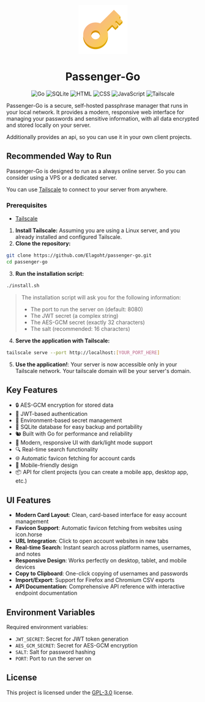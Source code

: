 <div align="center">
  <img src="https://raw.githubusercontent.com/Elagoht/passenger-go/refs/heads/main/frontend/static/img/passenger.png" alt="Passenger-Go Logo" width="128" height="128">

# Passenger-Go

![Go](https://img.shields.io/badge/Go-00ADD8?style=for-the-badge&logo=go&logoColor=white)
![SQLite](https://img.shields.io/badge/SQLite-003B57?style=for-the-badge&logo=sqlite&logoColor=white)
![HTML](https://img.shields.io/badge/HTML-E34F26?style=for-the-badge&logo=html5&logoColor=white)
![CSS](https://img.shields.io/badge/CSS-1572B6?style=for-the-badge&logo=css&logoColor=white)
![JavaScript](https://img.shields.io/badge/JavaScript-F7DF1E?style=for-the-badge&logo=javascript&logoColor=black)
![Tailscale](https://img.shields.io/badge/Tailscale-000000?style=for-the-badge&logo=tailscale&logoColor=white)
</div>

Passenger-Go is a secure, self-hosted passphrase manager that runs in your local network. It provides a modern, responsive web interface for managing your passwords and sensitive information, with all data encrypted and stored locally on your server.

Additionally provides an api, so you can use it in your own client projects.

## Recommended Way to Run

Passenger-Go is designed to run as a always online server. So you can consider using a VPS or a dedicated server.

You can use [Tailscale](https://tailscale.com) to connect to your server from anywhere.

### Prerequisites

- [Tailscale](https://tailscale.com)

1. **Install Tailscale:** Assuming you are using a Linux server, and you already installed and configured Tailscale.
2. **Clone the repository:**

```bash
git clone https://github.com/Elagoht/passenger-go.git
cd passenger-go
```

3. **Run the installation script:**

```bash
./install.sh
```

> The installation script will ask you for the following information:
>
> - The port to run the server on (default: 8080)
> - The JWT secret (a complex string)
> - The AES-GCM secret (exactly 32 characters)
> - The salt (recommended: 16 characters)

4. **Serve the application with Tailscale:**

```bash
tailscale serve --port http://localhost:[YOUR_PORT_HERE]
```

5. **Use the application!**: Your server is now accessible only in your Tailscale network. Your tailscale domain will be your server's domain.

## Key Features

- 🔒 AES-GCM encryption for stored data
- 🔑 JWT-based authentication
- 🍃 Environment-based secret management
- 💾 SQLite database for easy backup and portability
- 🐿️ Built with Go for performance and reliability
- 🎨 Modern, responsive UI with dark/light mode support
- 🔍 Real-time search functionality
- 🌐 Automatic favicon fetching for account cards
- 📱 Mobile-friendly design
- 📦 API for client projects (you can create a mobile app, desktop app, etc.)

## UI Features

- **Modern Card Layout**: Clean, card-based interface for easy account management
- **Favicon Support**: Automatic favicon fetching from websites using icon.horse
- **URL Integration**: Click to open account websites in new tabs
- **Real-time Search**: Instant search across platform names, usernames, and notes
- **Responsive Design**: Works perfectly on desktop, tablet, and mobile devices
- **Copy to Clipboard**: One-click copying of usernames and passwords
- **Import/Export**: Support for Firefox and Chromium CSV exports
- **API Documentation**: Comprehensive API reference with interactive endpoint documentation

## Environment Variables

Required environment variables:

- `JWT_SECRET`: Secret for JWT token generation
- `AES_GCM_SECRET`: Secret for AES-GCM encryption
- `SALT`: Salt for password hashing
- `PORT`: Port to run the server on

## License

This project is licensed under the [GPL-3.0](LICENSE) license.
